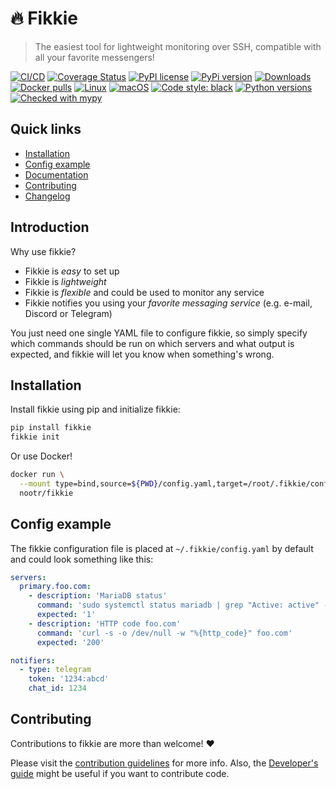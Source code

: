 # 🔥 Fikkie

> The easiest tool for lightweight monitoring over SSH, compatible with all your
> favorite messengers!

[![CI/CD](https://github.com/nootr/fikkie/actions/workflows/main.yml/badge.svg)](https://github.com/nootr/fikkie/actions)
[![Coverage Status](https://coveralls.io/repos/github/nootr/fikkie/badge.svg?branch=main)](https://coveralls.io/github/nootr/fikkie?branch=main)
[![PyPI license](https://img.shields.io/pypi/l/fikkie.svg)](https://github.com/nootr/fikkie/blob/main/LICENSE.md)
[![PyPi version](https://badgen.net/pypi/v/fikkie/)](https://pypi.org/project/fikkie)
[![Downloads](https://pepy.tech/badge/fikkie)](https://pepy.tech/project/fikkie)
[![Docker pulls](https://img.shields.io/docker/pulls/nootr/fikkie)](https://hub.docker.com/r/nootr/fikkie)
[![Linux](https://svgshare.com/i/Zhy.svg)](https://svgshare.com/i/Zhy.svg)
[![macOS](https://svgshare.com/i/ZjP.svg)](https://svgshare.com/i/ZjP.svg)
[![Code style: black](https://img.shields.io/badge/code%20style-black-000000.svg)](https://github.com/psf/black)
[![Python versions](https://img.shields.io/badge/Python-3.7+-blue.svg)](https://pypi.python.org/pypi/fikkie/)
[![Checked with mypy](http://www.mypy-lang.org/static/mypy_badge.svg)](http://mypy-lang.org/)


## Quick links

* [Installation](#installation)
* [Config example](#config-example)
* [Documentation](https://nootr.github.io/fikkie/)
* [Contributing](#contributing)
* [Changelog](https://github.com/nootr/fikkie/blob/main/CHANGELOG.md)


## Introduction

Why use fikkie?

* Fikkie is *easy* to set up
* Fikkie is *lightweight*
* Fikkie is *flexible* and could be used to monitor any service
* Fikkie notifies you using your *favorite messaging service* (e.g. e-mail, Discord or
Telegram)

You just need one single YAML file to configure fikkie, so simply specify which commands
should be run on which servers and what output is expected, and fikkie will let you know
when something's wrong.


## Installation

Install fikkie using pip and initialize fikkie:

```bash
pip install fikkie
fikkie init
```

Or use Docker!

```bash
docker run \
  --mount type=bind,source=${PWD}/config.yaml,target=/root/.fikkie/config.yaml \
  nootr/fikkie
```


## Config example

The fikkie configuration file is placed at `~/.fikkie/config.yaml` by default
and could look something like this:

```yaml
servers:
  primary.foo.com:
    - description: 'MariaDB status'
      command: 'sudo systemctl status mariadb | grep "Active: active" -c'
      expected: '1'
    - description: 'HTTP code foo.com'
      command: 'curl -s -o /dev/null -w "%{http_code}" foo.com'
      expected: '200'

notifiers:
  - type: telegram
    token: '1234:abcd'
    chat_id: 1234
```


## Contributing

Contributions to fikkie are more than welcome! :heart:

Please visit the
[contribution guidelines](https://github.com/nootr/fikkie/blob/main/CONTRIBUTING.md)
for more info. Also, the [Developer's guide](https://nootr.github.io/fikkie/development)
might be useful if you want to contribute code.
